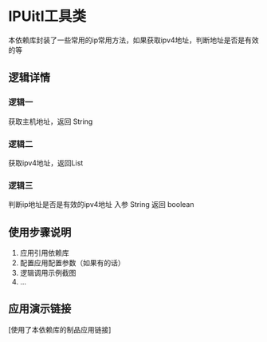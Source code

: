# IPUitl工具类
本依赖库封装了一些常用的ip常用方法，如果获取ipv4地址，判断地址是否是有效的等

## 逻辑详情

### 逻辑一

获取主机地址，返回 String

### 逻辑二

获取ipv4地址，返回List<String>

### 逻辑三

判断ip地址是否是有效的ipv4地址  入参 String  返回 boolean

## 使用步骤说明

1.  应用引用依赖库
2.  配置应用配置参数（如果有的话）
3.  逻辑调用示例截图
4.  ...

## 应用演示链接

[使用了本依赖库的制品应用链接]
